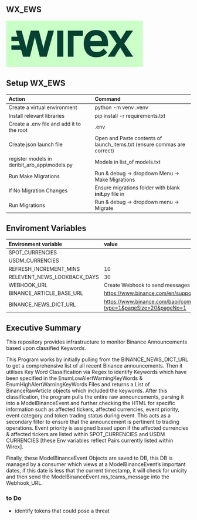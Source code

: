 
## **WX_EWS**
![Wirex_logo](wirex_logo.png)

## Setup WX_EWS

|Action|Command
| :-| :-
|Create a virtual environment| python -m venv .venv
|Install relevant libraries | pip install -r requirements.txt|
|Create a .env file and add it to the root | .env
|Create json launch file| Open and Paste contents of launch_items.txt (ensure commas are correct)|
|register models in  deribit_arb_app\models.py | Models in list_of models.txt|
|Run Make Migrations|Run & debug -> dropdown Menu -> Make Migrations |
|If  No Migration Changes |Ensure migrations folder with blank __init__.py file in |
|Run Migrations|Run & debug -> dropdown menu -> Migrate|

## Enviroment Variables

|Environment variable|value|
| :-| :-
|SPOT_CURRENCIES|
|USDM_CURRENCIES|
|REFRESH_INCREMENT_MINS|10
|RELEVENT_NEWS_LOOKBACK_DAYS|30
|WEBHOOK_URL|Create Webhook to send messages for teams
|BINANCE_ARTICLE_BASE_URL|https://www.binance.com/en/support/announcement/
|BINANCE_NEWS_DICT_URL|https://www.binance.com/bapi/composite/v1/public/cms/article/list/query?type=1&pageSize=20&pageNo=1

## Executive Summary
This repository provides infrastructure to monitor Binance Announcements based upon classified Keywords. 

This Program works by initially pulling from the BINANCE_NEWS_DICT_URL to get a comprehensive list of all recent Binance announcements. Then it utilises Key Word Classification via Regex to identify Keywords which have been specified in the EnumLowAlertWarningKeyWords & EnumHighAlertWarningKeyWords Files and returns a List of BinanceRawArticle objects which included the keywords. 
After this classification, the program pulls the entire raw announcements, parsing it into a ModelBinanceEvent and further checking the HTML for specific information such as affected tickers, affected currencies, event priority, event category and token trading status during event. This acts as a secondary filter to ensure that the announcement is pertinent to trading operations. Event priority is assigned based upon if the affected currencies & affected tickers are listed within SPOT_CURRENCIES and USDM CURRENCIES [these Env variables reflect Pairs currently listed within Wirex].

Finally, these ModelBinanceEvent Objects are saved to DB, this DB is managed by a consumer which views at a ModelBinanceEvent’s important dates, if this date is less that the current timestamp, it will check for unicity and then send the ModelBinanceEvent.ms_teams_message into the Webhook_URL. 


### to Do 

- identify tokens that could pose a threat